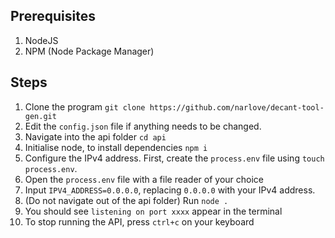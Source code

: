 ## Prerequisites
1. NodeJS
2. NPM (Node Package Manager)
## Steps
1. Clone the program `git clone https://github.com/narlove/decant-tool-gen.git`
2. Edit the `config.json` file if anything needs to be changed.
3. Navigate into the api folder `cd api`
4. Initialise node, to install dependencies `npm i`
5. Configure the IPv4 address. First, create the `process.env` file using `touch process.env`.
6. Open the `process.env` file with a file reader of your choice
7. Input `IPV4_ADDRESS=0.0.0.0`, replacing `0.0.0.0` with your IPv4 address.
8. (Do not navigate out of the api folder) Run `node .`
9. You should see `listening on port xxxx` appear in the terminal
10. To stop running the API, press `ctrl+c` on your keyboard
